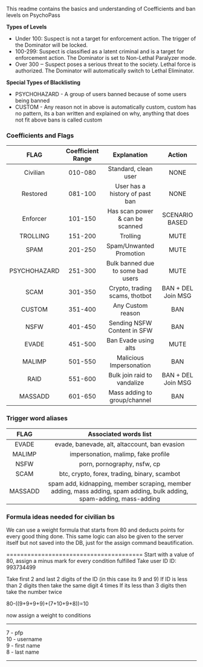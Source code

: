 
This readme contains the basics and understanding of Coefficients and ban levels on PsychoPass

**Types of Levels**
- Under 100: Suspect is not a target for enforcement action. The trigger of the Dominator will be locked.
- 100-299: Suspect is classified as a latent criminal and is a target for enforcement action. The Dominator is set to Non-Lethal Paralyzer mode.
- Over 300 ‒ Suspect poses a serious threat to the society. Lethal force is authorized. The Dominator will automatically switch to Lethal Eliminator.

**Special Types of Blacklisting**
- PSYCHOHAZARD - A group of users banned because of some users being banned
- CUSTOM - Any reason not in above is automatically custom, custom has no pattern, its a ban written and explained on why, anything that does not fit above bans is called custom

### Coefficients and Flags

|     FLAG      | Coefficient Range |            Explanation            |       Action       |
| :-----------: | :---------------: | :-------------------------------: | :----------------: |
| Civilian      |      010-080      | Standard, clean user              |        NONE        |
| Restored      |      081-100      | User has a history of past ban    |        NONE        |
| Enforcer      |      101-150      | Has scan power & can be scanned   |   SCENARIO BASED   |
| TROLLING      |      151-200      | Trolling                          |        MUTE        |
| SPAM          |      201-250      | Spam/Unwanted Promotion           |        MUTE        |
| PSYCHOHAZARD  |      251-300      | Bulk banned due to some bad users |        MUTE        |        
| SCAM          |      301-350      | Crypto, trading scams, thotbot    | BAN + DEL Join MSG |
| CUSTOM        |      351-400      | Any Custom reason                 |        BAN         |
| NSFW          |      401-450      | Sending NSFW Content in SFW       |        BAN         |
| EVADE         |      451-500      | Ban Evade using alts              |        MUTE        |
| MALIMP        |      501-550      | Malicious Impersonation           |        BAN         |
| RAID          |      551-600      | Bulk join raid to vandalize       | BAN + DEL Join MSG |
| MASSADD       |      601-650      | Mass adding to group/channel      |        BAN         |

### Trigger word aliases

| FLAG    |                                Associated words list                                        |
| :-----: | :-----------------------------------------------------------------------------------------: |
| EVADE   | evade, banevade, alt, altaccount, ban evasion                                               | 
| MALIMP  | impersonation, malimp, fake profile                                                         | 
| NSFW    | porn, pornography, nsfw, cp                                                                 | 
| SCAM    | btc, crypto, forex, trading, binary, scambot                                                | 
| MASSADD | spam add, kidnapping, member scraping, member adding, mass adding, spam adding, bulk adding, spam-adding, mass-adding | 

### Formula ideas needed for civilian bs 
We can use a weight formula that starts from 80 and deducts points for every good thing done. This same logic can also be given to the server itself but not saved into the DB, just for the assign command beautification.

=======================================
Start with a value of 80, assign a minus mark for every condition fulfilled 
Take user ID
ID: 993734499

Take first 2 and last 2 digits of the ID (in this case its 9 and 9)
If  ID is less than 2 digits then take the same digit 4 times 
If its less than 3 digits then take the number twice


80-((9+9+9+9)+(7+10+9+8))=10

now assign a weight to conditions 

<hr/>

7 - pfp \
10 - username \
9 - first name \
8 - last name 

<hr/>
